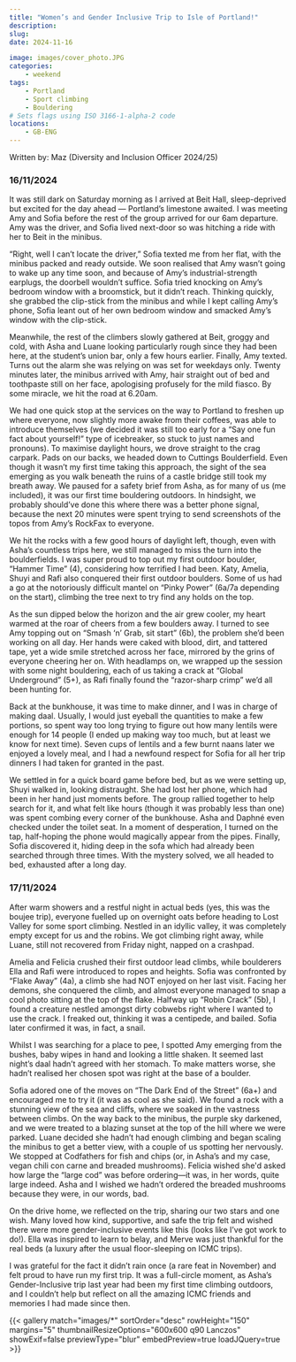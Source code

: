 ```yaml
---
title: "Women’s and Gender Inclusive Trip to Isle of Portland!"
description: 
slug: 
date: 2024-11-16

image: images/cover_photo.JPG
categories:
    - weekend
tags:
    - Portland
    - Sport climbing
    - Bouldering
# Sets flags using ISO 3166-1-alpha-2 code
locations:
    - GB-ENG
---
```


Written by: Maz (Diversity and Inclusion Officer 2024/25)


### 16/11/2024 


It was still dark on Saturday morning as I arrived at Beit Hall, sleep-deprived but excited for the day ahead
— Portland’s limestone awaited. I was meeting Amy and Sofia before the rest of the group arrived for our
6am departure. Amy was the driver, and Sofia lived next-door so was hitching a ride with her to Beit in the
minibus.

“Right, well I can’t locate the driver,” Sofia texted me from her flat, with the minibus packed and ready
outside. We soon realised that Amy wasn’t going to wake up any time soon, and because of Amy’s
industrial-strength earplugs, the doorbell wouldn’t suffice. Sofia tried knocking on Amy’s bedroom window
with a broomstick, but it didn’t reach. Thinking quickly, she grabbed the clip-stick from the minibus and while
I kept calling Amy’s phone, Sofia leant out of her own bedroom window and smacked Amy’s window with
the clip-stick.

Meanwhile, the rest of the climbers slowly gathered at Beit, groggy and cold, with Asha and Luane looking
particularly rough since they had been here, at the student’s union bar, only a few hours earlier.
Finally, Amy texted. Turns out the alarm she was relying on was set for weekdays only. Twenty minutes
later, the minibus arrived with Amy, hair straight out of bed and toothpaste still on her face, apologising
profusely for the mild fiasco. By some miracle, we hit the road at 6.20am.

We had one quick stop at the services on the way to Portland to freshen up where everyone, now slightly
more awake from their coffees, was able to introduce themselves (we decided it was still too early for a
“Say one fun fact about yourself!” type of icebreaker, so stuck to just names and pronouns).
To maximise daylight hours, we drove straight to the crag carpark. Pads on our backs, we headed down to
Cuttings Boulderfield. Even though it wasn’t my first time taking this approach, the sight of the sea
emerging as you walk beneath the ruins of a castle bridge still took my breath away. We paused for a safety
brief from Asha, as for many of us (me included), it was our first time bouldering outdoors. In hindsight, we
probably should’ve done this where there was a better phone signal, because the next 20 minutes were
spent trying to send screenshots of the topos from Amy’s RockFax to everyone.

We hit the rocks with a few good hours of daylight left, though, even with Asha’s countless trips here, we
still managed to miss the turn into the boulderfields. I was super proud to top out my first outdoor boulder,
“Hammer Time” (4), considering how terrified I had been. Katy, Amelia, Shuyi and Rafi also conquered their
first outdoor boulders. Some of us had a go at the notoriously difficult mantel on “Pinky Power” (6a/7a
depending on the start), climbing the tree next to try find any holds on the top.

As the sun dipped below the horizon and the air grew cooler, my heart warmed at the roar of cheers from a
few boulders away. I turned to see Amy topping out on “Smash ‘n’ Grab, sit start” (6b), the problem she’d
been working on all day. Her hands were caked with blood, dirt, and tattered tape, yet a wide smile
stretched across her face, mirrored by the grins of everyone cheering her on. With headlamps on, we
wrapped up the session with some night bouldering, each of us taking a crack at “Global Underground”
(5+), as Rafi finally found the “razor-sharp crimp” we’d all been hunting for.

Back at the bunkhouse, it was time to make dinner, and I was in charge of making daal. Usually, I would
just eyeball the quantities to make a few portions, so spent way too long trying to figure out how many
lentils were enough for 14 people (I ended up making way too much, but at least we know for next time).
Seven cups of lentils and a few burnt naans later we enjoyed a lovely meal, and I had a newfound respect
for Sofia for all her trip dinners I had taken for granted in the past.

We settled in for a quick board game before bed, but as we were setting up, Shuyi walked in, looking
distraught. She had lost her phone, which had been in her hand just moments before. The group rallied
together to help search for it, and what felt like hours (though it was probably less than one) was spent
combing every corner of the bunkhouse. Asha and Daphné even checked under the toilet seat. In a
moment of desperation, I turned on the tap, half-hoping the phone would magically appear from the pipes.
Finally, Sofia discovered it, hiding deep in the sofa which had already been searched through three times.
With the mystery solved, we all headed to bed, exhausted after a long day.

### 17/11/2024
After warm showers and a restful night in actual beds (yes, this was the boujee trip), everyone fuelled up on
overnight oats before heading to Lost Valley for some sport climbing. Nestled in an idyllic valley, it was
completely empty except for us and the robins. We got climbing right away, while Luane, still not recovered
from Friday night, napped on a crashpad.

Amelia and Felicia crushed their first outdoor lead climbs, while boulderers Ella and Rafi were introduced to
ropes and heights. Sofia was confronted by “Flake Away” (4a), a climb she had NOT enjoyed on her last
visit. Facing her demons, she conquered the climb, and almost everyone managed to snap a cool photo
sitting at the top of the flake. Halfway up “Robin Crack” (5b), I found a creature nestled amongst dirty
cobwebs right where I wanted to use the crack. I freaked out, thinking it was a centipede, and bailed. Sofia
later confirmed it was, in fact, a snail.

Whilst I was searching for a place to pee, I spotted Amy emerging from the bushes, baby wipes in hand and
looking a little shaken. It seemed last night’s daal hadn’t agreed with her stomach. To make matters worse,
she hadn’t realised her chosen spot was right at the base of a boulder.

Sofia adored one of the moves on “The Dark End of the Street” (6a+) and encouraged me to try it (it was as
cool as she said). We found a rock with a stunning view of the sea and cliffs, where we soaked in the
vastness between climbs. On the way back to the minibus, the purple sky darkened, and we were treated
to a blazing sunset at the top of the hill where we were parked. Luane decided she hadn’t had enough
climbing and began scaling the minibus to get a better view, with a couple of us spotting her nervously.
We stopped at Codfathers for fish and chips (or, in Asha’s and my case, vegan chili con carne and breaded
mushrooms). Felicia wished she'd asked how large the “large cod” was before ordering—it was, in her
words, quite large indeed. Asha and I wished we hadn’t ordered the breaded mushrooms because they
were, in our words, bad.

On the drive home, we reflected on the trip, sharing our two stars and one wish. Many loved how kind,
supportive, and safe the trip felt and wished there were more gender-inclusive events like this (looks like
I’ve got work to do!). Ella was inspired to learn to belay, and Merve was just thankful for the real beds (a
luxury after the usual floor-sleeping on ICMC trips).

I was grateful for the fact it didn’t rain once (a rare feat in November) and felt proud to have run my first trip.
It was a full-circle moment, as Asha’s Gender-Inclusive trip last year had been my first time climbing
outdoors, and I couldn’t help but reflect on all the amazing ICMC friends and memories I had made since
then.

{{< gallery match="images/*" sortOrder="desc" rowHeight="150" margins="5" thumbnailResizeOptions="600x600 q90 Lanczos" showExif=false previewType="blur" embedPreview=true loadJQuery=true >}}


